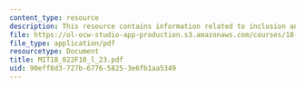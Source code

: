 ```yaml
---
content_type: resource
description: This resource contains information related to inclusion and exclusion.
file: https://ol-ocw-studio-app-production.s3.amazonaws.com/courses/18-022-calculus-of-several-variables-fall-2010/90eff8d3727b677658253e6fb1aa5349_MIT18_022F10_l_23.pdf
file_type: application/pdf
resourcetype: Document
title: MIT18_022F10_l_23.pdf
uid: 90eff8d3-727b-6776-5825-3e6fb1aa5349
---
```

